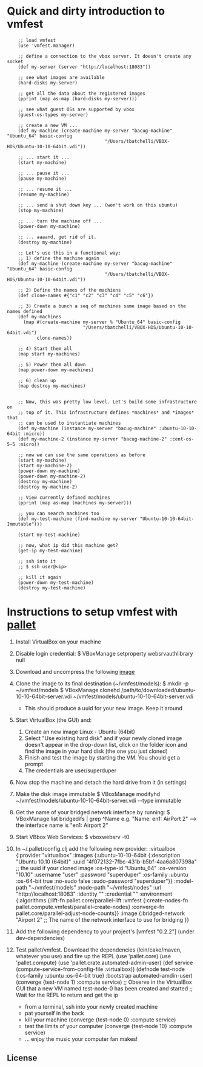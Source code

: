 # Quick and dirty introduction to vmfest
```
    ;; load vmfest
    (use 'vmfest.manager)

    ;; define a connection to the vbox server. It doesn't create any socket
    (def my-server (server "http://localhost:18083"))

    ;; see what images are available
    (hard-disks my-server)

    ;; get all the data about the registered images
    (pprint (map as-map (hard-disks my-server)))

    ;; see what guest OSs are supported by vbox
    (guest-os-types my-server)

    ;; create a new VM ...
    (def my-machine (create-machine my-server "bacug-machine" "Ubuntu_64" basic-config
                                    "/Users/tbatchelli/VBOX-HDS/Ubuntu-10-10-64bit.vdi"))

    ;; ... start it ...
    (start my-machine)

    ;; ... pause it ...
    (pause my-machine)

    ;; ... resume it ...
    (resume my-machine)

    ;; ... send a shut down key ... (won't work on this ubuntu)
    (stop my-machine)

    ;; ... turn the machine off ...
    (power-down my-machine)

    ;; ... aaaand, get rid of it.
    (destroy my-machine)

    ;; Let's use this in a functional way:
    ;; 1) define the machine again
    (def my-machine (create-machine my-server "bacug-machine" "Ubuntu_64" basic-config
                                    "/Users/tbatchelli/VBOX-HDS/Ubuntu-10-10-64bit.vdi"))

    ;; 2) Define the names of the machiens
    (def clone-names #{"c1" "c2" "c3" "c4" "c5" "c6"})

    ;; 3) Create a bunch a seq of machines same image based on the names defined
    (def my-machines
      (map #(create-machine my-server % "Ubuntu_64" basic-config
                            "/Users/tbatchelli/VBOX-HDS/Ubuntu-10-10-64bit.vdi")
           clone-names))

    ;; 4) Start them all
    (map start my-machines)

    ;; 5) Power them all down
    (map power-down my-machines)

    ;; 6) clean up
    (map destroy my-machines)


    ;; Now, this was pretty low level. Let's build some infrastructure on
    ;; top of it. This infrastructure defines *machines* and *images* that
    ;; can be used to instantiate machines
    (def my-machine (instance my-server "bacug-machine" :ubuntu-10-10-64bit :micro))
    (def my-machine-2 (instance my-server "bacug-machine-2" :cent-os-5-5 :micro))

    ;; now we can use the same operations as before
    (start my-machine)
    (start my-machine-2)
    (power-down my-machine)
    (power-down my-machine-2)
    (destroy my-machine)
    (destroy my-machine-2)

    ;; View currently defined machines
    (pprint (map as-map (machines my-server)))

    ;; you can search machines too
    (def my-test-machine (find-machine my-server "Ubuntu-10-10-64bit-Immutable")))

    (start my-test-machine)

    ;; now, what ip did this machine get?
    (get-ip my-test-machine)

    ;; ssh into it
    ;; $ ssh user@<ip>

    ;; kill it again
    (power-down my-test-machine)
    (destroy my-test-machine)
```

# Instructions to setup vmfest with [pallet](https://github.com/pallet/pallet "pallet")
1. Install VirtualBox on your machine
2. Disable login credential: 
        $ VBoxManage setproperty websrvauthlibrary null
3. Download and uncompress the following [image](https://s3.amazonaws.com/vmfest-images/ubuntu-10-10-64bit-server.vdi.gz "image")
4. Clone the image to its final destination (~/vmfest/models):
        $ mkdir -p ~/vmfest/models
        $ VBoxManage clonehd /path/to/downloaded/ubuntu-10-10-64bit-server.vdi ~/vmfest/models/ubuntu-10-10-64bit-server.vdi
    * This should produce a uuid for your new image. Keep it around
5. Start VirtualBox (the GUI) and:
    1. Create an new image Linux - Ubuntu (64bit)
    2. Select "Use existing hard disk" and if your newly cloned image doesn't appear in the drop-down list, click on the folder icon and find the image in your hard disk (the one you just cloned)
    3. Finish and test the image by starting the VM. You should get a prompt
    4. The credentials are user/superduper
5. Now stop the machine and detach the hard drive from it (in settings)
6. Make the disk image immutable
        $ VBoxManage modifyhd ~/vmfest/models/ubuntu-10-10-64bit-server.vdi --type immutable
6. Get the name of your bridged network interface by running: 
        $ VBoxManage list bridgedifs | grep ^Name 
    e.g. "Name: en1: AirPort 2"  --> the interface name is "en1: Airport 2"
7. Start VBbox Web Services: 
        $ vboxwebsrv -t0
8. In ~/.pallet/config.clj add the following new provider:
        :virtualbox 
         {:provider "virtualbox"
          :images
           {:ubuntu-10-10-64bit
            {:description "Ubuntu 10.10 (64bit)"
             :uuid "4f072132-7fbc-431b-b5bf-4aa6a807398a" ;; the uuid if your cloned image
             :os-type-id "Ubuntu_64"
             :os-version "10.10"
             :username "user"
             :password "superduper"
             :os-family :ubuntu
             :os-64-bit true
             :no-sudo false
             :sudo-password "superduper"}}
         :model-path "~/vmfest/models"
         :node-path "~/vmfest/nodes"
         :url "http://localhost:18083"
         :identity ""
         :credential ""
         :environment
          {:algorithms
           {:lift-fn pallet.core/parallel-lift
            :vmfest {:create-nodes-fn pallet.compute.vmfest/parallel-create-nodes}
            :converge-fn pallet.core/parallel-adjust-node-counts}}
           :image
            {:bridged-network "Airport 2" ;; The name of the network interface to use for bridging 
           }}

9. Add the following dependency to your project's [vmfest "0.2.2"] (under dev-dependencies)
10. Test pallet/vmfest. Download the dependencies (lein/cake/maven, whatever you use) and fire up the REPL
        (use 'pallet.core)
        (use 'pallet.compute)
        (use 'pallet.crate.automated-admin-user)
        (def service (compute-service-from-config-file :virtualbox))
        (defnode test-node {:os-family :ubuntu :os-64-bit true} :bootstrap automated-amdin-user)
        (converge {test-node 1} :compute service)
           ;; Observe in the VirtualBox GUI that a new VM named test-node-0 has been created and started
           ;; Wait for the REPL to return and get the ip
    * from a terminal, ssh into your newly created machine
    * pat yourself in the back
    * kill your machine
            (converge {test-node 0} :compute service)
    * test the limits of your computer 
            (converge {test-node 10} :compute service) 
    * ... enjoy the music your computer fan makes!


## License





